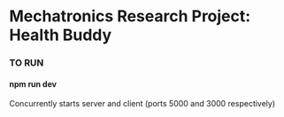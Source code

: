# Mechatronics Research Project: Health Buddy

### TO RUN
#### npm run dev
Concurrently starts server and client (ports 5000 and 3000 respectively)